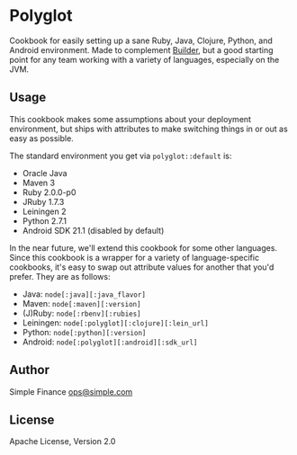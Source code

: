 # Polyglot
Cookbook for easily setting up a sane Ruby, Java, Clojure, Python, and Android
environment. Made to complement [Builder](https://github.com/SimpleFinance/chef-builder), but a good starting point for any
team working with a variety of languages, especially on the JVM.

## Usage
This cookbook makes some assumptions about your deployment environment, but
ships with attributes to make switching things in or out as easy as possible.

The standard environment you get via `polyglot::default` is:
* Oracle Java
* Maven 3
* Ruby 2.0.0-p0
* JRuby 1.7.3
* Leiningen 2
* Python 2.7.1
* Android SDK 21.1 (disabled by default)

In the near future, we'll extend this cookbook for some other languages. Since
this cookbook is a wrapper for a variety of language-specific cookbooks, it's
easy to swap out attribute values for another that you'd prefer. They are as
follows:

* Java: `node[:java][:java_flavor]`
* Maven: `node[:maven][:version]`
* (J)Ruby: `node[:rbenv][:rubies]`
* Leiningen: `node[:polyglot][:clojure][:lein_url]`
* Python: `node[:python][:version]`
* Android: `node[:polyglot][:android][:sdk_url]`

## Author
Simple Finance <ops@simple.com>

## License
Apache License, Version 2.0

